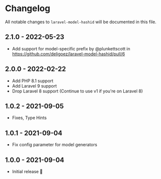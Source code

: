 # Changelog

All notable changes to `laravel-model-hashid` will be documented in this file.

## 2.1.0 - 2022-05-23
- Add support for model-specific prefix by @plunkettscott in https://github.com/deligoez/laravel-model-hashid/pull/6

## 2.0.0 - 2022-02-22
- Add PHP 8.1 support
- Add Laravel 9 support
- Drop Laravel 8 support (Continue to use v1 if you're on Laravel 8)

## 1.0.2 - 2021-09-05
- Fixes, Type Hints

## 1.0.1 - 2021-09-04
- Fix config parameter for model generators

## 1.0.0 - 2021-09-04
- Initial release 🎉
